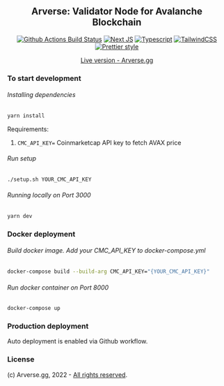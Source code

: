 <h2 align="center">Arverse: Validator Node for Avalanche Blockchain</h2>

<p align="center">
<a href="https://github.com/smol-ninja/arverse.gg/actions/workflows/deploy.yml"><img alt="Github Actions Build Status" src="https://github.com/smol-ninja/arverse.gg/actions/workflows/deploy.yml/badge.svg"></a>
<a href="https://nextjs.org/"><img alt="Next JS" src="https://img.shields.io/badge/next-v12.2.3-blue?style=flat-square"></a>
<a href="https://www.typescriptlang.org/"><img alt="Typescript" src="https://img.shields.io/badge/typescript-v4.7.2-blue?style=flat-square"></a>
<a href="https://tailwindcss.com/"><img alt="TailwindCSS" src="https://img.shields.io/badge/tailwindcss-v3.1.2-blue?style=flat-square"></a>
<a href="https://github.com/prettier/prettier"><img alt="Prettier style" src="https://img.shields.io/badge/code_style-prettier-ff69b4.svg?style=flat-square"></a>
</p>

<p align="center">
<a href="https://arverse.gg">Live version - Arverse.gg</a>
<p>

### To start development

###### Installing dependencies

```bash
yarn install
```

Requirements:

1. `CMC_API_KEY=` Coinmarketcap API key to fetch AVAX price

###### Run setup

```bash
./setup.sh YOUR_CMC_API_KEY
```

###### Running locally on Port 3000

```bash
yarn dev
```

### Docker deployment

###### Build docker image. Add your CMC_API_KEY to docker-compose.yml

```bash
docker-compose build --build-arg CMC_API_KEY="{YOUR_CMC_API_KEY}"
```

###### Run docker container on Port 8000

```bash
docker-compose up
```

### Production deployment

Auto deployment is enabled via Github workflow.

### License

(c) Arverse.gg, 2022 - [All rights reserved](LICENSE).
